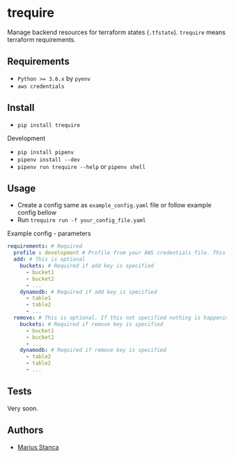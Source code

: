 # trequire

Manage backend resources for terraform states (`.tfstate`). `trequire` means terraform requirements.

## Requirements

* `Python >= 3.6.x` by `pyenv`
* `aws credentials`

## Install

* `pip install trequire`

Development

* `pip install pipenv`
* `pipenv install --dev`
* `pipenv run trequire --help` or `pipenv shell`

## Usage

* Create a config same as `example_config.yaml` file or follow example config bellow
* Run `trequire run -f your_config_file.yaml`

Example config - parameters

```yaml
requirements: # Required
  profile : development # Profile from your AWS credentials file. This is required, if this is not specified default profile is used
  add: # This is optional
    buckets: # Required if add key is specified
      - bucket1
      - bucket2
      - ...
    dynamodb: # Required if add key is specified
      - table1
      - table2
      - ...
  remove: # This is optional. If this not specified nothing is happening
    buckets: # Required if remove key is specified
      - bucket1
      - bucket2
      - ...
    dynamodb: # Required if remove key is specified
      - table2
      - table2
      - ...
```

## Tests

Very soon.

## Authors

* [Marius Stanca](mailto:me@marius.xyz)